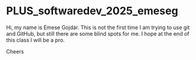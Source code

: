 # PLUS_softwaredev_2025_emeseg

Hi, my name is Emese Gojdár. This is not the first time I am trying to use git and GitHub, but still there are some blind spots for me.
I hope at the end of this class I will be a pro.

Cheers

